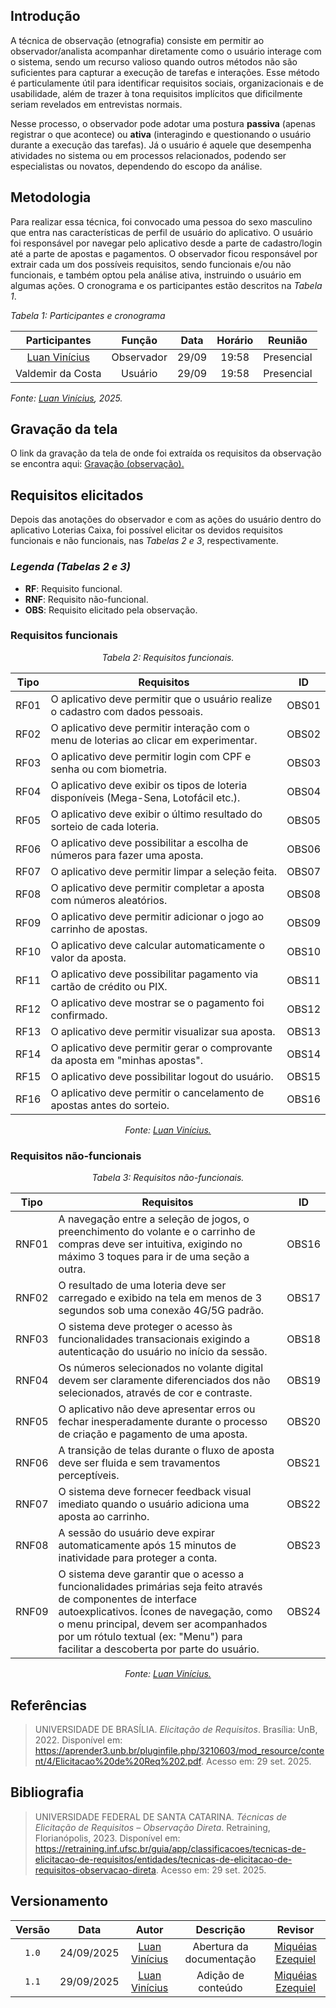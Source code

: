 ## Introdução

A técnica de observação (etnografia) consiste em permitir ao observador/analista acompanhar diretamente como o usuário interage com o sistema, sendo um recurso valioso quando outros métodos não são suficientes para capturar a execução de tarefas e interações. Esse método é particulamente útil para identificar requisitos sociais, organizacionais e de usabilidade, além de trazer à tona requisitos implícitos que dificilmente seriam revelados em entrevistas normais. 

Nesse processo, o observador pode adotar uma postura **passiva** (apenas registrar o que acontece) ou **ativa** (interagindo e questionando o usuário durante a execução das tarefas). Já o usuário é aquele que desempenha atividades no sistema ou em processos relacionados, podendo ser especialistas ou novatos, dependendo do escopo da análise.

## Metodologia 

Para realizar essa técnica, foi convocado uma pessoa do sexo masculino que entra nas características de perfil de usuário do aplicativo. O usuário foi responsável por navegar pelo aplicativo desde a parte de cadastro/login até a parte de apostas e pagamentos. O observador ficou responsável por extrair cada um dos possíveis requisitos, sendo funcionais e/ou não funcionais, e também optou pela análise ativa, instruindo o usuário em algumas ações. O cronograma e os participantes estão descritos na *Tabela 1*.

*Tabela 1: Participantes e cronograma*

| Participantes | Função | Data | Horário | Reunião |
| :-----------: | :----: | :--: | :-----: | :---: |
| [Luan Vinícius](https://github.com/luannvi) | Observador | 29/09 | 19:58 | Presencial |
| Valdemir da Costa | Usuário | 29/09 | 19:58 | Presencial | 

*Fonte: [Luan Vinícius](https://github.com/luannvi), 2025.*

## Gravação da tela
O link da gravação da tela de onde foi extraída os requisitos da observação se encontra aqui: 
[Gravação (observação).](https://www.youtube.com/watch?v=XA2A58uY8ks)

## Requisitos elicitados

Depois das anotações do observador e com as ações do usuário dentro do aplicativo Loterias Caixa, foi possível elicitar os devidos requisitos funcionais e não funcionais, nas *Tabelas 2 e 3*, respectivamente.

### *Legenda (Tabelas 2 e 3)*
- **RF**: Requisito funcional.
- **RNF**: Requisito não-funcional.
- **OBS**: Requisito elicitado pela observação.

### Requisitos funcionais

*<p style="text-align: center;">Tabela 2: Requisitos funcionais.</p>*

| Tipo  | Requisitos                                                                 |   ID   |
|:-----:|--------------------------------------------------------------------------- |:------:|
| RF01  | O aplicativo deve permitir que o usuário realize o cadastro com dados pessoais. | OBS01 |
| RF02  | O aplicativo deve permitir interação com o menu de loterias ao clicar em experimentar. | OBS02 |
| RF03  | O aplicativo deve permitir login com CPF e senha ou com biometria.             | OBS03 |
| RF04  | O aplicativo deve exibir os tipos de loteria disponíveis (Mega-Sena, Lotofácil etc.). | OBS04 |
| RF05  | O aplicativo deve exibir o último resultado do sorteio de cada loteria.       | OBS05 |
| RF06  | O aplicativo deve possibilitar a escolha de números para fazer uma aposta.    | OBS06 |
| RF07  | O aplicativo deve permitir limpar a seleção feita.                            | OBS07 |
| RF08  | O aplicativo deve permitir completar a aposta com números aleatórios.         | OBS08 |
| RF09  | O aplicativo deve permitir adicionar o jogo ao carrinho de apostas.           | OBS09 |
| RF10  | O aplicativo deve calcular automaticamente o valor da aposta.                 | OBS10 |
| RF11  | O aplicativo deve possibilitar pagamento via cartão de crédito ou PIX.        | OBS11 |
| RF12  | O aplicativo deve mostrar se o pagamento foi confirmado.                      | OBS12 |
| RF13  | O aplicativo deve permitir visualizar sua aposta.                             | OBS13 |
| RF14  | O aplicativo deve permitir gerar o comprovante da aposta em "minhas apostas". | OBS14 |
| RF15  | O aplicativo deve possibilitar logout do usuário.                             | OBS15 |
| RF16  | O aplicativo deve permitir o cancelamento de apostas antes do sorteio.        | OBS16 |

*<p style="text-align: center;">Fonte: <a href="https://github.com/luannvi">Luan Vinícius.</a></p>*

### Requisitos não-funcionais

*<p style="text-align: center;">Tabela 3: Requisitos não-funcionais.</p>*

| Tipo  | Requisitos                                                                 |   ID   |
|:-----:|---------------------------------------------------------------------------|:------:|
| RNF01 | A navegação entre a seleção de jogos, o preenchimento do volante e o carrinho de compras deve ser intuitiva, exigindo no máximo 3 toques para ir de uma seção a outra. | OBS16 |
| RNF02 | O resultado de uma loteria deve ser carregado e exibido na tela em menos de 3 segundos sob uma conexão 4G/5G padrão. | OBS17 |
| RNF03 | O sistema deve proteger o acesso às funcionalidades transacionais exigindo a autenticação do usuário no início da sessão. | OBS18 |
| RNF04 | Os números selecionados no volante digital devem ser claramente diferenciados dos não selecionados, através de cor e contraste. | OBS19 |
| RNF05 | O aplicativo não deve apresentar erros ou fechar inesperadamente durante o processo de criação e pagamento de uma aposta. | OBS20 |
| RNF06 | A transição de telas durante o fluxo de aposta deve ser fluida e sem travamentos perceptíveis. | OBS21 |
| RNF07 | O sistema deve fornecer feedback visual imediato quando o usuário adiciona uma aposta ao carrinho. | OBS22 |
| RNF08 | A sessão do usuário deve expirar automaticamente após 15 minutos de inatividade para proteger a conta. | OBS23 |
| RNF09 | O sistema deve garantir que o acesso a funcionalidades primárias seja feito através de componentes de interface autoexplicativos. Ícones de navegação, como o menu principal, devem ser acompanhados por um rótulo textual (ex: "Menu") para facilitar a descoberta por parte do usuário. | OBS24 |

*<p style="text-align: center;">Fonte: <a href="https://github.com/luannvi">Luan Vinícius.</a></p>*

## Referências

> UNIVERSIDADE DE BRASÍLIA. *Elicitação de Requisitos*. Brasília: UnB, 2022. Disponível em: <https://aprender3.unb.br/pluginfile.php/3210603/mod_resource/content/4/Elicitacao%20de%20Req%202.pdf>. Acesso em: 29 set. 2025.

## Bibliografia

> UNIVERSIDADE FEDERAL DE SANTA CATARINA. *Técnicas de Elicitação de Requisitos – Observação Direta*. Retraining, Florianópolis, 2023. Disponível em: <https://retraining.inf.ufsc.br/guia/app/classificacoes/tecnicas-de-elicitacao-de-requisitos/entidades/tecnicas-de-elicitacao-de-requisitos-observacao-direta>. Acesso em: 29 set. 2025.


## Versionamento

| Versão | Data       | Autor               | Descrição                       | Revisor |
|:--------:|:------------:|:---------------:|:-------------------------------:|:---------:|
| ``1.0``    | 24/09/2025 | [Luan Vinícius](https://github.com/luannvi)  | Abertura da documentação | [Miquéias Ezequiel](https://github.com/Kael-web7) |
| ``1.1``    | 29/09/2025 | [Luan Vinícius](https://github.com/luannvi)  | Adição de conteúdo       | [Miquéias Ezequiel](https://github.com/Kael-web7) |

